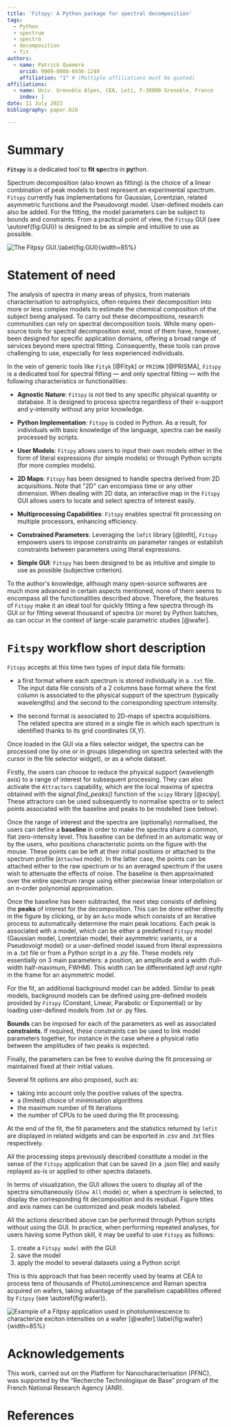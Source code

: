 ```yaml
---
title: 'Fitspy: A Python package for spectral decomposition'
tags:
  - Python
  - spectrum
  - spectra
  - decomposition
  - fit
authors:
  - name: Patrick Quéméré
    orcid: 0009-0008-6936-1249
    affiliation: "1" # (Multiple affiliations must be quoted)
affiliations:
  - name: Univ. Grenoble Alpes, CEA, Leti, F-38000 Grenoble, France
    index: 1
date: 11 July 2023
bibliography: paper.bib

---
```


# Summary

**`Fitspy`** is a dedicated tool to **fit** **sp**ectra in **py**thon.

Spectrum decomposition (also known as fitting) is the choice of a linear combination of peak models to best represent an experimental spectrum. `Fitspy` currently has implementations for Gaussian, Lorentzian, related asymmetric functions and the Pseudovoigt model. User-defined models can also be added. For the fitting, the model parameters can be subject to bounds and constraints.
From a practical point of view, the `Fitspy` GUI (see \autoref{fig:GUI}) is designed to be as simple and intuitive to use as possible.

![The `Fitpsy` GUI.\label{fig:GUI}](https://cea-metrocarac.github.io/fitspy/fitspy.png){width=85%}

# Statement of need

The analysis of spectra in many areas of physics, from materials characterisation to astrophysics, often requires their decomposition into more or less complex models to estimate the chemical composition of the subject being analysed.
To carry out these decompositions, research communities can rely on spectral decomposition tools.
While many open-source tools for spectral decomposition exist, most of them have, however, been designed for specific application domains, offering a broad range of services beyond mere spectral fitting. Consequently, these tools can prove challenging to use, especially for less experienced individuals.

In the vein of generic tools like `Fityk` [@Fityk] or `PRISMA`  [@PRISMA], `Fitspy` is a dedicated tool for spectral fitting — and only spectral fitting — with the following characteristics or functionalities:

* **Agnostic Nature**: `Fitspy` is not tied to any specific physical quantity or database. It is designed to process spectra regardless of their x-support and y-intensity without any prior knowledge.

* **Python Implementation**: `Fitspy` is coded in Python. As a result, for individuals with basic knowledge of the language, spectra can be easily processed by scripts.

* **User Models**: `Fitspy` allows users to input their own models either in the form of literal expressions (for simple models) or through Python scripts (for more complex models).

* **2D Maps**: `Fitspy` has been designed to handle spectra derived from 2D acquisitions. Note that "2D" can encompass time or any other dimension. When dealing with 2D data, an interactive map in the `Fitspy` GUI allows users to locate and select spectra of interest easily.

* **Multiprocessing Capabilities**: `Fitspy` enables spectral fit processing on multiple processors, enhancing efficiency.

* **Constrained Parameters**: Leveraging the `lmfit` library [@lmfit], `Fitspy` empowers users to impose constraints on parameter ranges or establish constraints between parameters using literal expressions.

* **Simple GUI**: `Fitspy` has been designed to be as intuitive and simple to use as possible (subjective criterion).

To the author's knowledge, although many open-source softwares are much more advanced in certain aspects mentioned, none of them seems to encompass all the functionalities described above. Therefore, the features of `Fitspy` make it an ideal tool for quickly fitting a few spectra through its GUI or for fitting several thousand of spectra (or more) by Python batches, as can occur in the context of large-scale parametric studies [@wafer].

# `Fitspy` workflow short description

`Fitspy` accepts at this time two types of input data file formats:

* a first format where each spectrum is stored individually in a `.txt` file. The input data file consists of a 2 columns base format where the first column is associated to the physical support of the spectrum (typically wavelengths) and the second to the corresponding spectrum intensity.

* the second format is associated to 2D-maps of spectra acquisitions. The related spectra are stored in a single file in which each spectrum is identified thanks to its grid coordinates (X,Y).

Once loaded in the GUI via a files selector widget, the spectra can be processed one by one or in groups (depending on spectra selected with the cursor in the file selector widget), or as a whole dataset.

Firstly, the users can choose to reduce the physical support (wavelength axis) to a range of interest for subsequent processing. They can also activate the `Attractors` capability, which are the local maxima of spectra obtained with the *signal.find_peaks()* function of the `scipy` library [@scipy].
These attractors can be used subsequently to normalise spectra or to select points associated with the baseline and peaks to be modelled (see below).

Once the range of interest and the spectra are (optionally) normalised, the users can define a **baseline** in order to make the spectra share a common, flat zero-intensity level.
This baseline can be defined in an automatic way or by the users, who positions characteristic points on the figure with the mouse.
These points can be left at their initial positions or attached to the spectrum profile (`Attached` mode).
In the latter case, the points can be attached either to the raw spectrum or to an averaged spectrum if the users wish to attenuate the effects of noise.
The baseline is then approximated over the entire spectrum range using either piecewise linear interpolation or an *n*-order polynomial approximation.

Once the baseline has been subtracted, the next step consists of defining the **peaks** of interest for the decomposition.
This can be done either directly in the figure by clicking, or by an `Auto` mode which consists of an iterative process to automatically determine the main peak locations.
Each peak is associated with a model, which can be either a predefined `Fitspy` model (Gaussian model, Lorentzian model, their asymmetric variants, or a Pseudovoigt model) or a user-defined model issued from literal expressions in a .txt file or from a Python script in a .py file. These models rely essentially on 3 main parameters: a position, an amplitude and a width (full-width half-maximum, FWHM). This width can be differentiated *left and right* in the frame for an asymmetric model.

For the fit, an additional background model can be added. 
Similar to peak models, background models can be defined using pre-defined models provided by `Fitspy` (Constant, Linear, Parabolic or Exponential) or by loading user-defined models from .txt or .py files.

**Bounds** can be imposed for each of the parameters as well as associated **constraints**. If required, these constraints can be used to link model parameters together, for instance in the case where a physical ratio between the amplitudes of two peaks is expected.

Finally, the parameters can be free to evolve during the fit processing or maintained fixed at their initial values.

Several fit options are also proposed, such as:

* taking into account only the positive values of the spectra.
* a (limited) choice of minimisation algorithms
* the maximum number of fit iterations
* the number of CPUs to be used during the fit processing.

At the end of the fit, the fit parameters and the statistics returned by `lmfit` are displayed in related widgets and can be exported in .csv and .txt files respectively.

All the processing steps previously described constitute a model in the sense of the `Fitspy` application that can be saved (in a .json file) and easily replayed as-is or applied to other spectra datasets.

In terms of visualization, the GUI allows the users to display all of the spectra simultaneously (`Show All` mode) or, when a spectrum is selected, to display the corresponding fit decomposition and its residual. Figure titles and axis names can be customized and peak models labeled.

All the actions described above can be performed through Python scripts without using the GUI. 
In practice, when performing repeated analyses, for users having some Python skill, it may be useful to use `Fitspy` as follows:

1. create a `Fitspy model` with the GUI
2. save the model
3. apply the model to several datasets using a Python script

This is this approach that has been recently used by teams at CEA to process tens of thousands of PhotoLuminescence and Raman spectra acquired on wafers, taking advantage of the parallelism capabilities offered by `Fitpsy` (see \autoref{fig:wafer}).

![Example of a `Fitpsy` application used in photoluminescence to characterize exciton intensities on a wafer [@wafer].\label{fig:wafer}](https://cea-metrocarac.github.io/fitspy/2d-map-PL.png){width=85%}

# Acknowledgements

This work, carried out on the Platform for Nanocharacterisation (PFNC), was supported by the “Recherche Technologique de Base” program of the French National Research Agency (ANR).

# References
